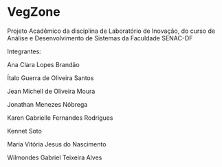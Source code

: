 # VegZone
Projeto Acadêmico da disciplina de Laboratório de Inovação, do curso de Análise e Desenvolvimento de Sistemas da Faculdade SENAC-DF

Integrantes:

Ana Clara Lopes Brandão 

 
Ítalo Guerra de Oliveira Santos


Jean Michell de Oliveira Moura


Jonathan Menezes Nóbrega


Karen Gabrielle Fernandes Rodrigues


Kennet Soto


Maria Vitória Jesus do Nascimento


Wilmondes Gabriel Teixeira Alves